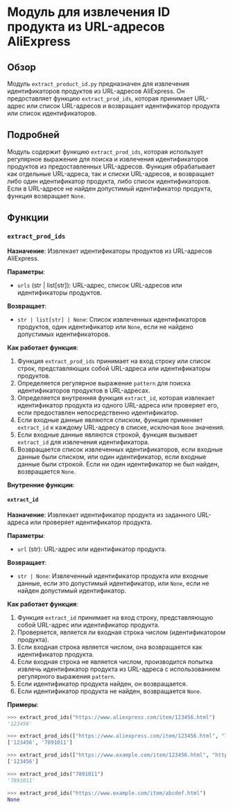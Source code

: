 # Модуль для извлечения ID продукта из URL-адресов AliExpress

## Обзор

Модуль `extract_product_id.py` предназначен для извлечения идентификаторов продуктов из URL-адресов AliExpress. Он предоставляет функцию `extract_prod_ids`, которая принимает URL-адрес или список URL-адресов и возвращает идентификатор продукта или список идентификаторов.

## Подробней

Модуль содержит функцию `extract_prod_ids`, которая использует регулярное выражение для поиска и извлечения идентификаторов продуктов из предоставленных URL-адресов. Функция обрабатывает как отдельные URL-адреса, так и списки URL-адресов, и возвращает либо один идентификатор продукта, либо список идентификаторов. Если в URL-адресе не найден допустимый идентификатор продукта, функция возвращает `None`.

## Функции

### `extract_prod_ids`

**Назначение**: Извлекает идентификаторы продуктов из URL-адресов AliExpress.

**Параметры**:
- `urls` (str | list[str]): URL-адрес, список URL-адресов или идентификаторы продуктов.

**Возвращает**:
- `str | list[str] | None`: Список извлеченных идентификаторов продуктов, один идентификатор или `None`, если не найдено допустимых идентификаторов.

**Как работает функция**:

1.  Функция `extract_prod_ids` принимает на вход строку или список строк, представляющих собой URL-адреса или идентификаторы продуктов.
2.  Определяется регулярное выражение `pattern` для поиска идентификаторов продуктов в URL-адресах.
3.  Определяется внутренняя функция `extract_id`, которая извлекает идентификатор продукта из одного URL-адреса или проверяет его, если предоставлен непосредственно идентификатор.
4.  Если входные данные являются списком, функция применяет `extract_id` к каждому URL-адресу в списке, исключая `None` значения.
5.  Если входные данные являются строкой, функция вызывает `extract_id` для извлечения идентификатора.
6.  Возвращается список извлеченных идентификаторов, если входные данные были списком, или один идентификатор, если входные данные были строкой. Если ни один идентификатор не был найден, возвращается `None`.

**Внутренние функции**:

#### `extract_id`

**Назначение**: Извлекает идентификатор продукта из заданного URL-адреса или проверяет идентификатор продукта.

**Параметры**:
- `url` (str): URL-адрес или идентификатор продукта.

**Возвращает**:
- `str | None`: Извлеченный идентификатор продукта или входные данные, если это допустимый идентификатор, или `None`, если не найден допустимый идентификатор.

**Как работает функция**:

1.  Функция `extract_id` принимает на вход строку, представляющую собой URL-адрес или идентификатор продукта.
2.  Проверяется, является ли входная строка числом (идентификатором продукта).
3.  Если входная строка является числом, она возвращается как идентификатор продукта.
4.  Если входная строка не является числом, производится попытка извлечь идентификатор продукта из URL-адреса с использованием регулярного выражения `pattern`.
5.  Если идентификатор продукта найден, он возвращается.
6.  Если идентификатор продукта не найден, возвращается `None`.

**Примеры**:

```python
>>> extract_prod_ids("https://www.aliexpress.com/item/123456.html")
'123456'

>>> extract_prod_ids(["https://www.aliexpress.com/item/123456.html", "7891011.html"])
['123456', '7891011']

>>> extract_prod_ids(["https://www.example.com/item/123456.html", "https://www.example.com/item/abcdef.html"])
['123456']

>>> extract_prod_ids("7891011")
'7891011'

>>> extract_prod_ids("https://www.example.com/item/abcdef.html")
None